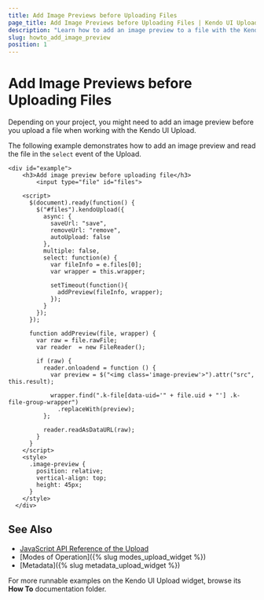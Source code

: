 ```yaml
---
title: Add Image Previews before Uploading Files
page_title: Add Image Previews before Uploading Files | Kendo UI Upload
description: "Learn how to add an image preview to a file with the Kendo UI Upload widget."
slug: howto_add_image_preview
position: 1
---
```


# Add Image Previews before Uploading Files

Depending on your project, you might need to add an image preview before you upload a file when working with the Kendo UI Upload.

The following example demonstrates how to add an image preview and read the file in the `select` event of the Upload.



```dojo
<div id="example">
    <h3>Add image preview before uploading file</h3>
		<input type="file" id="files">

    <script>
      $(document).ready(function() {
        $("#files").kendoUpload({
          async: {
            saveUrl: "save",
            removeUrl: "remove",
            autoUpload: false
          },
          multiple: false,
          select: function(e) {
            var fileInfo = e.files[0];
            var wrapper = this.wrapper;

            setTimeout(function(){
              addPreview(fileInfo, wrapper);
            });
          }
        });
      });

      function addPreview(file, wrapper) {
        var raw = file.rawFile;
        var reader  = new FileReader();

        if (raw) {
          reader.onloadend = function () {
            var preview = $("<img class='image-preview'>").attr("src", this.result);

            wrapper.find(".k-file[data-uid='" + file.uid + "'] .k-file-group-wrapper")
              .replaceWith(preview);
          };

          reader.readAsDataURL(raw);
        }
      }
    </script>
    <style>
      .image-preview {
        position: relative;
        vertical-align: top;
        height: 45px;
      }
    </style>
  </div>
```

## See Also

* [JavaScript API Reference of the Upload](/api/javascript/ui/upload)
* [Modes of Operation]({% slug modes_upload_widget %})
* [Metadata]({% slug metadata_upload_widget %})

For more runnable examples on the Kendo UI Upload widget, browse its **How To** documentation folder.
